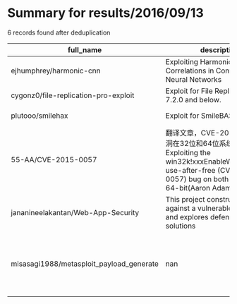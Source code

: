 
# Summary for results/2016/09/13
    
6 records found after deduplication

| full_name | description | html_url | matched_list | matched_count | pushed_at | size | stargazers_count | language | forks_count | vul_ids |
|------------------------------------------|-----------------------------------------------------------------------------------------------------------------------------------------------------------------|-------------------------------------------------------------|-----------------------------------------------------------------------------|-----------------|---------------------------|--------|--------------------|------------------|---------------|-------------------|
| ejhumphrey/harmonic-cnn | Exploiting Harmonic Correlations in Convolutional Neural Networks | https://github.com/ejhumphrey/harmonic-cnn | ['exploit'] | 1 | 2016-09-13 06:10:06+00:00 | 78506 | 8 | Jupyter Notebook | 1 | [] |
| cygonz0/file-replication-pro-exploit | Exploit for File Replication Pro 7.2.0 and below. | https://github.com/cygonz0/file-replication-pro-exploit | ['exploit'] | 1 | 2016-09-13 08:04:56+00:00 | 5146 | 1 | Java | 1 | [] |
| plutooo/smilehax | Exploit for SmileBASIC (3DS) | https://github.com/plutooo/smilehax | ['exploit'] | 1 | 2016-09-13 17:47:02+00:00 | 40 | 15 | Assembly | 0 | [] |
| 55-AA/CVE-2015-0057 | 翻译文章，CVE-2015-0057漏洞在32位和64位系统上的利用。Exploiting the win32k!xxxEnableWndSBArrows use-after-free (CVE 2015-0057) bug on both 32-bit and 64-bit(Aaron Adams of NCC ) | https://github.com/55-AA/CVE-2015-0057 | ['cve-2', 'exploit'] | 2 | 2016-09-13 00:12:51+00:00 | 1290 | 23 | | 10 | ['CVE-2015-0057'] |
| jananineelakantan/Web-App-Security | This project constructs exploits against a vulnerable JSP app and explores defensive solutions | https://github.com/jananineelakantan/Web-App-Security | ['exploit'] | 1 | 2016-09-13 01:40:18+00:00 | 192 | 0 | Java | 0 | [] |
| misasagi1988/metasploit_payload_generate | nan | https://github.com/misasagi1988/metasploit_payload_generate | ['metasploit module OR metasploit payload', 'metasploit module OR payload'] | 2 | 2016-09-13 02:49:10+00:00 | 65 | 0 | Python | 0 | [] |
